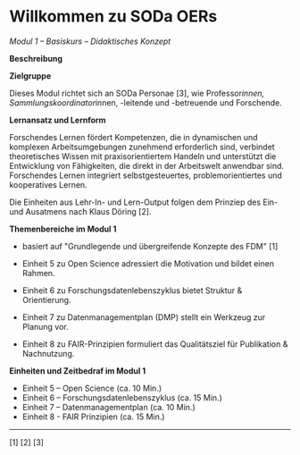 <!--

author: Canan Hastik  und Rebekka Reichert
email:    
version:  v1
language: DE

icon:     https://raw.githubusercontent.com/chastik/Beratung_Dateityp_Bild/refs/heads/main/SODa-Logo_full.svg
link:     https://raw.githubusercontent.com/chastik/Beratung/refs/heads/main/soda.css

comment:  WissKi SODA OERs

-->

# Willkommen zu SODa OERs 

*Modul 1 – Basiskurs – Didaktisches Konzept*

**Beschreibung**



**Zielgruppe**

Dieses Modul richtet sich an SODa Personae [3], wie Professor*innen, Sammlungskoordinator*innen, -leitende und -betreuende und Forschende.


**Lernansatz und Lernform**

Forschendes Lernen fördert Kompetenzen, die in dynamischen und komplexen Arbeitsumgebungen zunehmend erforderlich sind, verbindet theoretisches Wissen mit praxisorientiertem Handeln und unterstützt die Entwicklung von Fähigkeiten, die direkt in der Arbeitswelt anwendbar sind. Forschendes Lernen integriert selbstgesteuertes, problemorientiertes und kooperatives Lernen.

Die Einheiten aus Lehr-In- und Lern-Output
folgen dem Prinziep des Ein- und Ausatmens nach Klaus Döring [2].

**Themenbereiche im Modul 1**

- basiert auf "Grundlegende und übergreifende Konzepte des FDM" [1]

 - Einheit 5 zu Open Science adressiert die Motivation und bildet einen Rahmen.
 - Einheit 6 zu Forschungsdatenlebenszyklus bietet Struktur & Orientierung.
 - Einheit 7 zu Datenmanagementplan (DMP) stellt ein Werkzeug zur Planung vor.
 - Einheit 8 zu FAIR-Prinzipien formuliert das Qualitätsziel für Publikation & Nachnutzung.

**Einheiten und Zeitbedraf im Modul 1**



- Einheit 5 – Open Science (ca. 10 Min.)
- Einheit 6 – Forschungsdatenlebenszyklus (ca. 15 Min.)
- Einheit 7 – Datenmanagementplan (ca. 10 Min.)
- Einheit 8 - FAIR Prinzipien (ca. 15 Min.)


______________________________________
[1]
[2]
[3]



